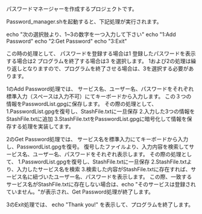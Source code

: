 パスワードマネージャーを作成するプロジェクトです。

Password_manager.shを起動すると、下記処理が実行されます。

echo "次の選択肢より、1~3の数字を一つ入力して下さい"
echo "1:Add Password"
echo "2:Get Password"
echo "3:Exit"

この時の処理として、
パスワードを登録する場合は1
登録したパスワードを表示する場合は2
プログラムを終了する場合は3
を選択します。
1および2の処理は繰り返しとなりますので、プログラムを終了させる場合は、3を選択する必要があります。

1のAdd Password処理では、
サービス名、ユーザー名、パスワードをそれぞれ標準入力（スペースは入力不可）にてキーボードから入力します。
この３つの情報をPasswordList.gpgに保存します。
その際の処理として、
1.PasswordList.gpgを復号し、StashFile.txtに一旦保存
2.入力した3つの情報をStashFile.txtに追加
3.StashFile.txtをPasswordList.gpgに暗号化して情報を保存する処理を実装してます。

2のGet Password処理では、
サービス名を標準入力にてキーボードから入力し、PasswordList.gpgを復号。
復号したファイルより、入力内容を検索してサービス名、ユーザー名、パスワードをそれぞれ表示します。
その際の処理として、
1.PasswordList.gpgを復号し、StashFile.txtに一旦保存
2.StashFile.txtより、入力したサービス名を検索
3.検索した内容がStashFile.txtに存在すれば、サービス名に紐づいたユーザー名、パスワードを表示します。
この際、一致するサービス名がStashFile.txtに存在しない場合は、echo "そのサービスは登録されていません。"が表示され、Get Password処理が終了します。

3のExit処理では、
echo "Thank you!"
を表示して、プログラムを終了します。

